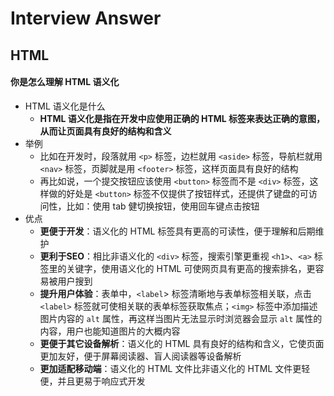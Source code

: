 # Interview Answer

## HTML
#### 你是怎么理解 HTML 语义化

- HTML 语义化是什么
  - **HTML 语义化是指在开发中应使用正确的 HTML 标签来表达正确的意图，从而让页面具有良好的结构和含义**
- 举例 
  - 比如在开发时，段落就用 `<p>` 标签，边栏就用 `<aside>` 标签，导航栏就用 `<nav>` 标签，页脚就是用 `<footer>` 标签，这样页面具有良好的结构
  - 再比如说，一个提交按钮应该使用 `<button>` 标签而不是 `<div>` 标签，这样做的好处是 `<button>` 标签不仅提供了按钮样式，还提供了键盘的可访问性，比如：使用 tab 健切换按钮，使用回车键点击按钮
- 优点
  - **更便于开发**：语义化的 HTML 标签具有更高的可读性，便于理解和后期维护
  - **更利于SEO**：相比非语义化的 `<div>` 标签，搜索引擎更重视 `<h1>`、`<a>` 标签里的关键字，使用语义化的 HTML 可使网页具有更高的搜索排名，更容易被用户搜到
  - **提升用户体验**：表单中，`<label`> 标签清晰地与表单标签相关联，点击 `<label>` 标签就可使相关联的表单标签获取焦点；`<img>` 标签中添加描述图片内容的 `alt` 属性，再这样当图片无法显示时浏览器会显示 `alt` 属性的内容，用户也能知道图片的大概内容
  - **更便于其它设备解析**：语义化的 HTML 具有良好的结构和含义，它使页面更加友好，便于屏幕阅读器、盲人阅读器等设备解析
  - **更加适配移动端**：语义化的 HTML 文件比非语义化的 HTML 文件更轻便，并且更易于响应式开发


